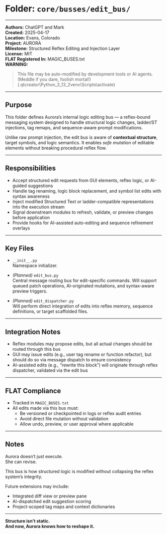# Folder: `core/busses/edit_bus/`

---

**Authors:** ChatGPT and Mark  
**Created:** 2025-04-17  
**Location:** Evans, Colorado  
**Project:** AURORA  
**Milestone:** Structured Reflex Editing and Injection Layer  
**License:** MIT  
**FLAT Registered In:** MAGIC_BUSES.txt  
**WARNING:**  
> This file may be auto-modified by development tools or AI agents.  
> (Meddle if you dare, foolish mortal!)  
> (.qtcreator\Python_3_13_2venv\Scripts\activate)

---

## Purpose

This folder defines Aurora’s internal logic editing bus — a reflex-bound messaging system designed to handle structural logic changes, ladder/ST injections, tag remaps, and sequence-aware prompt modifications.

Unlike raw prompt injection, the edit bus is aware of **contextual structure**, target symbols, and logic semantics. It enables *safe mutation* of editable elements without breaking procedural reflex flow.

---

## Responsibilities

- Accept structured edit requests from GUI elements, reflex logic, or AI-guided suggestions
- Handle tag renaming, logic block replacement, and symbol list edits with syntax awareness
- Inject modified Structured Text or ladder-compatible representations into the execution stream
- Signal downstream modules to refresh, validate, or preview changes before application
- Provide hooks for AI-assisted auto-editing and sequence refinement overlays

---

## Key Files

- `__init__.py`  
  Namespace initializer.

- *(Planned)* `edit_bus.py`  
  Central message routing bus for edit-specific commands. Will support queued patch operations, AI-originated mutations, and syntax-aware preview triggers.

- *(Planned)* `edit_dispatcher.py`  
  Will perform direct integration of edits into reflex memory, sequence definitions, or target scaffolded files.

---

## Integration Notes

- Reflex modules may propose edits, but all actual changes should be routed through this bus
- GUI may issue edits (e.g., user tag rename or function refactor), but should do so via message dispatch to ensure consistency
- AI-assisted edits (e.g., “rewrite this block”) will originate through reflex dispatcher, validated via the edit bus

---

## FLAT Compliance

- Tracked in `MAGIC_BUSES.txt`
- All edits made via this bus must:
  - Be versioned or checkpointed in logs or reflex audit entries
  - Avoid direct file mutation without validation
  - Allow undo, preview, or user approval where applicable

---

## Notes

Aurora doesn’t just execute.  
She can revise.

This bus is how structured logic is modified without collapsing the reflex system’s integrity.

Future extensions may include:

- Integrated diff view or preview pane
- AI-dispatched edit suggestion scoring
- Project-scoped tag maps and context dictionaries

---

**Structure isn’t static.  
And now, Aurora knows how to reshape it.**
